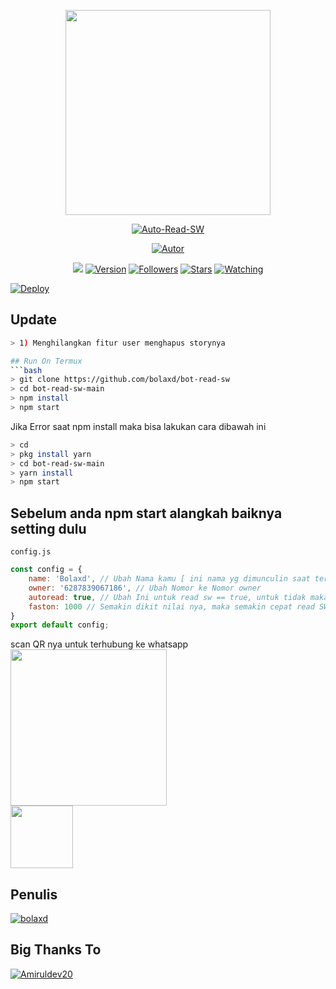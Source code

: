 <p align="center">
<img src="https://telegra.ph/file/999af4810b047124e5e1a.jpg" width="328" height="328"/>
</p>
<p align="center">
<a href="#"><img title="Auto-Read-SW" src="https://img.shields.io/badge/bot%20read%20sw-green?colorA=%23ff0000&colorB=C13584&style=for-the-badge"></a>
</p>
<p align="center">
<a href="https://github.com/bolaxd"><img title="Autor" src="https://img.shields.io/badge/Author-bolaxd-5851DB.svg?style=for-the-badge&logo=github"></a>
</p>
</p>
<p align="center">
<a href="https://hits.seeyoufarm.com"><img src="https://hits.seeyoufarm.com/api/count/incr/badge.svg?url=https%3A%2F%2Fgithub.com%2Fbolaxd%2Fbot-read-sw.git&count_bg=%23833AB4&icon=&icon_color=%23E7E7E7&title=hits&edge_flat=true"/></a>
<a href="#"><img title="Version" src="https://img.shields.io/github/package-json/v/bolaxd/bot-read-sw?color=%23833AB4&logo=github&style=flat-square"></a>
<a href="https://github.com/bolaxd/bot-read-sw/followers/"><img title="Followers" src="https://img.shields.io/github/followers/bolaxd?color=%23833AB4&logo=github&style=flat-square"></a>
<a href="https://github.com/bolaxd/bot-read-sw/stargazers/"><img title="Stars" src="https://img.shields.io/github/stars/bolaxd/bot-read-sw?color=%23833AB4&logo=github&style=flat-square"></a>
<a href="https://github.com/bolaxd/bot-read-sw/watchers"><img title="Watching" src="https://img.shields.io/github/watchers/bolaxd/bot-read-sw?color=%23833AB4&logo=github&style=flat-square"></a>
</p>

[![Deploy](https://www.herokucdn.com/deploy/button.svg)](https://heroku.com/deploy?template=https://github.com/bolaxd/bot-read-sw)

## Update
```bash
> 1) Menghilangkan fitur user menghapus storynya

## Run On Termux
```bash
> git clone https://github.com/bolaxd/bot-read-sw
> cd bot-read-sw-main
> npm install
> npm start
```
Jika Error saat npm install maka bisa lakukan cara dibawah ini
```bash
> cd
> pkg install yarn
> cd bot-read-sw-main
> yarn install
> npm start
```
## Sebelum anda npm start alangkah baiknya setting dulu
```config.js```
```js
const config = {
	name: 'Bolaxd', // Ubah Nama kamu [ ini nama yg dimunculin saat terkoneksi ke WA web ]
	owner: '6287839067186', // Ubah Nomor ke Nomor owner
	autoread: true, // Ubah Ini untuk read sw == true, untuk tidak maka == false
	faston: 1000 // Semakin dikit nilai nya, maka semakin cepat read SW
}
export default config;
```
scan QR nya untuk terhubung ke whatsapp
<br>
<img src="https://telegra.ph/file/9b92ead72b872582220da.jpg" width="250">
<br>
<img src="https://telegra.ph/file/ef8d78d976b50d8f9dac4.jpg" width="100">

## Penulis
[![bolaxd](https://github.com/bolaxd.png?size=100)](https://github.com/bolaxd)
## Big Thanks To
[![Amiruldev20](https://github.com/Amiruldev20.png?size=280)](https://github.com/Amiruldev20)
